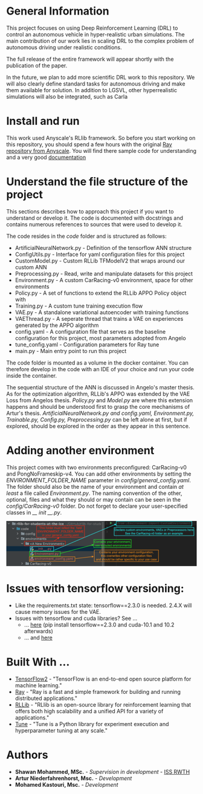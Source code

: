 # General Information

This project focuses on using Deep Reinforcement Learning (DRL) 
to control an autonomous vehicle in hyper-realistic urban simulations.
The main contribution of our work lies in scaling DRL to the complex problem of autonomous driving under realistic conditions. 

The full release of the entire framework will appear shortly with the publication of the paper.

In the future, we plan to add more scientific DRL work to this repository. 
We will also clearly define standard tasks for autonomous driving and make them available for solution. 
In addition to LGSVL, other hyperrealistic simulations will also be integrated, such as Carla


# Install and run

This work used Anyscale's RLlib framework.
So before you start working on this repository, you should spend a few hours with the original [Ray repository from Anyscale](https://github.com/ray-project).
You will find there sample code for understanding and a very good [documentation](https://docs.ray.io/en/latest/)

# Understand the file structure of the project

This sections describes how to approach this project if you want to understand or develop it.
The code is documented with docstrings and contains numerous references to sources that were used to develop it.

The code resides in the *code* folder and is structured as follows:

* ArtificialNeuralNetwork.py - Definition of the tensorflow ANN structure
* ConfigUtils.py - Interface for yaml configuration files for this project
* CustomModel.py - Custom RLLib TFModelV2 that wraps around our custom ANN
* Preprocessing.py - Read, write and manipulate datasets for this project
* Environment.py - A custom CarRacing-v0 environment, space for other environments
* Policy.py - A set of functions to extend the RLLib APPO Policy object with
* Training.py - A custom tune training execution flow
* VAE.py - A standalone variational autoencoder with training functions
* VAEThread.py - A seperate thread that trains a VAE on experiences generated by the APPO algorithm
* config.yaml - A configuration file that serves as the baseline configuration for this project, most parameters 
adopted from Angelo
* tune_config.yaml - Configuration parameters for Ray tune
* main.py - Main entry point to run this project

The code folder is mounted as a volume in the docker container. You can therefore develop in the code with an IDE of 
your choice and run your code inside the container. 

The sequential structure of the ANN is discussed in Angelo's master thesis.
As for the optimization algorithm, RLLib's APPO was extended by the VAE Loss from Angelos thesis.
*Policy.py* and *Model.py* are where this extension happens and should be understood first to grasp the core mechanisms of Artur's thesis.
*ArtificialNeuralNetwork.py and config.yaml, Environment.py, Trainable.py, Config.py, Preprocessing.py* can be left alone at first, but if explored, should be explored in the order as they appear in this sentence.

# Adding another environment
This project comes with two environments preconfigured: CarRacing-v0 and PongNoFrameskip-v4.
You can add other environments by setting the *ENVIRONMENT_FOLDER_NAME* parameter in *config/general_config.yaml*.
The folder should also be the name of your environment and contain *at least* a file called *Environment.py*.
The naming convention of the other, optional, files and what they should or may contain can be seen in the 
*config/CarRacing-v0* folder. Do not forget to declare your user-specified classes in *__ init __.py*.

![Adding another environment](resources/Environments.png "Environments")

# Issues with tensorflow versioning:

* Like the requirements.txt state: tensorflow==2.3.0 is needed. 2.4.X will cause memory issues for the VAE. 
* Issues with tensorflow and cuda libraries? See ...
    * ... [here](https://www.tensorflow.org/install/gpu) (pip install tensorflow==2.3.0 and cuda-10.1 and 10.2 afterwards) 
    * ... and [here](https://github.com/tensorflow/tensorflow/issues/26182#issuecomment-685234832) 


# Built With ...

* [TensorFlow2](https://www.tensorflow.org) - "TensorFlow is an end-to-end open source platform for machine learning."
* [Ray](https://docs.ray.io/en/latest/) - "Ray is a fast and simple framework for building and running distributed applications."
* [RLLib](https://docs.ray.io/en/latest/rllib.html) - "RLlib is an open-source library for reinforcement learning that offers both high scalability and a unified API for a variety of applications."
* [Tune](https://docs.ray.io/en/latest/tune.html) - "Tune is a Python library for experiment execution and hyperparameter tuning at any scale."


# Authors

* **Shawan Mohammed, MSc.** - *Supervision in development* - [ISS RWTH](https://www.ice.rwth-aachen.de/institute/staff/scientific-staff/shawan-mohammed/)
* **Artur Niederfahrenhorst, Msc.** - *Development* 
* **Mohamed Kastouri, Msc.** - *Development* 
